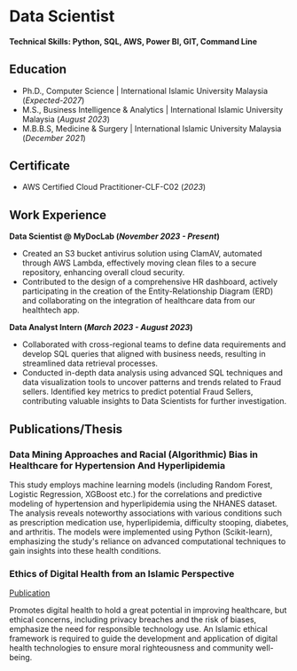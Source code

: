# Data Scientist

#### Technical Skills: Python, SQL, AWS, Power BI, GIT, Command Line

## Education
- Ph.D., Computer Science | International Islamic University Malaysia (_Expected-2027_)								       		
- M.S., Business Intelligence & Analytics	|  International Islamic University Malaysia (_August 2023_)	 			        		
- M.B.B.S, Medicine & Surgery | International Islamic University Malaysia (_December 2021_)

## Certificate
- AWS Certified Cloud Practitioner-CLF-C02 (_2023_)

## Work Experience
**Data Scientist @ MyDocLab (_November 2023 - Present_)**
- Created an S3 bucket antivirus solution using ClamAV, automated through AWS Lambda, effectively moving clean files to a secure repository, enhancing overall cloud security.
- Contributed to the design of a comprehensive HR dashboard, actively participating in the creation of the Entity-Relationship Diagram (ERD) and collaborating on the integration of healthcare data from our healthtech app.

**Data Analyst Intern (_March 2023 - August 2023_)**
- Collaborated with cross-regional teams to define data requirements and develop SQL queries that aligned with business needs, resulting in streamlined data retrieval processes.
- Conducted in-depth data analysis using advanced SQL techniques and data visualization tools to uncover patterns and trends related to Fraud sellers. Identified key metrics to predict potential Fraud Sellers, contributing valuable insights to Data Scientists for further investigation.

## Publications/Thesis
### Data Mining Approaches and Racial (Algorithmic) Bias in Healthcare for Hypertension And Hyperlipidemia

This study employs machine learning models (including Random Forest, Logistic Regression, XGBoost etc.) for the correlations and predictive modeling of hypertension and hyperlipidemia using the NHANES dataset. The analysis reveals noteworthy associations with various conditions such as prescription medication use, hyperlipidemia, difficulty stooping, diabetes, and arthritis. The models were implemented using Python (Scikit-learn), emphasizing the study's reliance on advanced computational techniques to gain insights into these health conditions.

### Ethics of Digital Health from an Islamic Perspective
[Publication](https://journals.ust.edu/index.php/JST/article/view/1993/1742)

Promotes digital health to hold a great potential in improving healthcare, but ethical concerns, including privacy breaches and the risk of biases, emphasize the need for responsible technology use. An Islamic ethical framework is required to guide the development and application of digital health technologies to ensure moral righteousness and community well-being.
